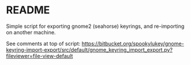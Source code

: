 # README #

Simple script for exporting gnome2 (seahorse) keyrings, and re-importing on another machine.

See comments at top of script: https://bitbucket.org/spookylukey/gnome-keyring-import-export/src/default/gnome_keyring_import_export.py?fileviewer=file-view-default